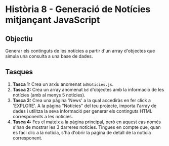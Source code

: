 # Història 8 - Generació de Notícies mitjançant JavaScript

## Objectiu
Generar els continguts de les notícies a partir d'un array d'objectes que simula una consulta a una base de dades.

## Tasques

1. **Tasca 1:** Crea un arxiu anomenat `bdNoticies.js`.
2. **Tasca 2:** Crea un array anomenat `bd` d'objectes amb la informació de les notícies (amb al menys 5 notícies).
3. **Tasca 3:** Crea una pàgina 'News' a la qual accediràs en fer click a 'EXPLORE'. A la pàgina "Notícies" del teu projecte, importa l'array de dades i utilitza la seva informació per generar els continguts HTML corresponents a les notícies.
4. **Tasca 4:** Fes el mateix a la pàgina principal, però en aquest cas només s'han de mostrar les 3 darreres notícies. Tingues en compte que, quan es faci clic a la notícia, s'ha d'obrir la pàgina de detall de la notícia corresponent.
